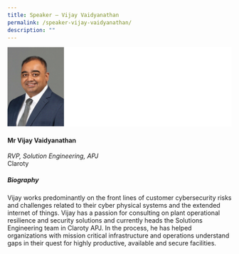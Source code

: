 ```yaml
---
title: Speaker – Vijay Vaidyanathan
permalink: /speaker-vijay-vaidyanathan/
description: ""
---
```

![](/images/Speakers/Vijay%20Vaidyanathan.jpg)

#### **Mr Vijay Vaidyanathan**

*RVP, Solution Engineering, APJ*  
Claroty

##### **Biography**
Vijay works predominantly on the front lines of customer cybersecurity risks and challenges related to their cyber physical systems and the extended internet of things. 
Vijay has a passion for consulting on plant operational resilience and security solutions and currently heads the Solutions Engineering team in Claroty APJ. 
In the process, he has helped organizations with mission critical infrastructure and operations understand gaps in their quest for highly productive, available and secure facilities.